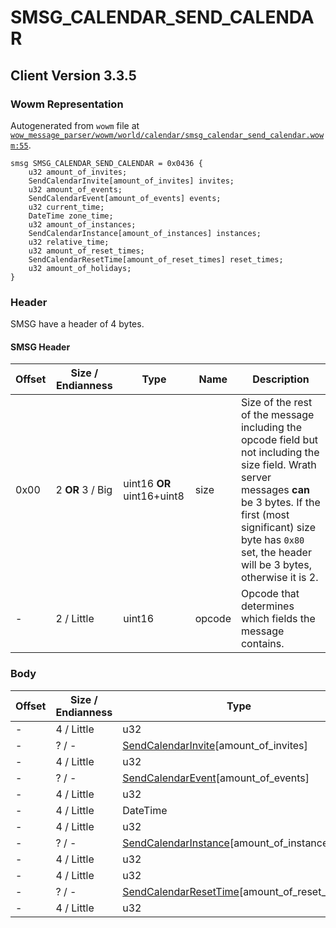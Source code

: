 # SMSG_CALENDAR_SEND_CALENDAR

## Client Version 3.3.5

### Wowm Representation

Autogenerated from `wowm` file at [`wow_message_parser/wowm/world/calendar/smsg_calendar_send_calendar.wowm:55`](https://github.com/gtker/wow_messages/tree/main/wow_message_parser/wowm/world/calendar/smsg_calendar_send_calendar.wowm#L55).
```rust,ignore
smsg SMSG_CALENDAR_SEND_CALENDAR = 0x0436 {
    u32 amount_of_invites;
    SendCalendarInvite[amount_of_invites] invites;
    u32 amount_of_events;
    SendCalendarEvent[amount_of_events] events;
    u32 current_time;
    DateTime zone_time;
    u32 amount_of_instances;
    SendCalendarInstance[amount_of_instances] instances;
    u32 relative_time;
    u32 amount_of_reset_times;
    SendCalendarResetTime[amount_of_reset_times] reset_times;
    u32 amount_of_holidays;
}
```
### Header

SMSG have a header of 4 bytes.

#### SMSG Header

| Offset | Size / Endianness | Type   | Name   | Description |
| ------ | ----------------- | ------ | ------ | ----------- |
| 0x00   | 2 **OR** 3 / Big           | uint16 **OR** uint16+uint8 | size | Size of the rest of the message including the opcode field but not including the size field. Wrath server messages **can** be 3 bytes. If the first (most significant) size byte has `0x80` set, the header will be 3 bytes, otherwise it is 2.|
| -      | 2 / Little| uint16 | opcode | Opcode that determines which fields the message contains. |

### Body

| Offset | Size / Endianness | Type | Name | Comment |
| ------ | ----------------- | ---- | ---- | ------- |
| - | 4 / Little | u32 | amount_of_invites |  |
| - | ? / - | [SendCalendarInvite](sendcalendarinvite.md)[amount_of_invites] | invites |  |
| - | 4 / Little | u32 | amount_of_events |  |
| - | ? / - | [SendCalendarEvent](sendcalendarevent.md)[amount_of_events] | events |  |
| - | 4 / Little | u32 | current_time |  |
| - | 4 / Little | DateTime | zone_time |  |
| - | 4 / Little | u32 | amount_of_instances |  |
| - | ? / - | [SendCalendarInstance](sendcalendarinstance.md)[amount_of_instances] | instances |  |
| - | 4 / Little | u32 | relative_time |  |
| - | 4 / Little | u32 | amount_of_reset_times |  |
| - | ? / - | [SendCalendarResetTime](sendcalendarresettime.md)[amount_of_reset_times] | reset_times |  |
| - | 4 / Little | u32 | amount_of_holidays |  |

